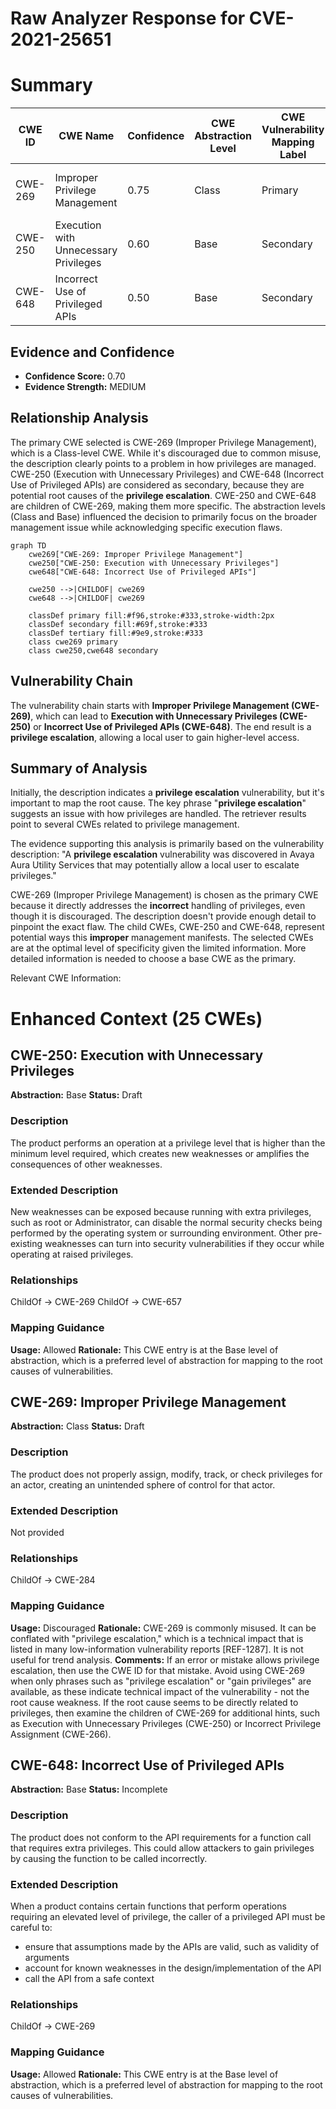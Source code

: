 # Raw Analyzer Response for CVE-2021-25651

# Summary

| CWE ID | CWE Name | Confidence | CWE Abstraction Level | CWE Vulnerability Mapping Label | CWE-Vulnerability Mapping Notes |
|---|---|---|---|---|---|
| CWE-269 | Improper Privilege Management | 0.75 | Class | Primary | Discouraged: CWE-269 is commonly misused. |
| CWE-250 | Execution with Unnecessary Privileges | 0.60 | Base | Secondary | Allowed |
| CWE-648 | Incorrect Use of Privileged APIs | 0.50 | Base | Secondary | Allowed |

## Evidence and Confidence

*   **Confidence Score:** 0.70
*   **Evidence Strength:** MEDIUM

## Relationship Analysis
The primary CWE selected is CWE-269 (Improper Privilege Management), which is a Class-level CWE. While it's discouraged due to common misuse, the description clearly points to a problem in how privileges are managed. CWE-250 (Execution with Unnecessary Privileges) and CWE-648 (Incorrect Use of Privileged APIs) are considered as secondary, because they are potential root causes of the **privilege escalation**. CWE-250 and CWE-648 are children of CWE-269, making them more specific. The abstraction levels (Class and Base) influenced the decision to primarily focus on the broader management issue while acknowledging specific execution flaws.

```mermaid
graph TD
    cwe269["CWE-269: Improper Privilege Management"]
    cwe250["CWE-250: Execution with Unnecessary Privileges"]
    cwe648["CWE-648: Incorrect Use of Privileged APIs"]

    cwe250 -->|CHILDOF| cwe269
    cwe648 -->|CHILDOF| cwe269
    
    classDef primary fill:#f96,stroke:#333,stroke-width:2px
    classDef secondary fill:#69f,stroke:#333
    classDef tertiary fill:#9e9,stroke:#333
    class cwe269 primary
    class cwe250,cwe648 secondary
```

## Vulnerability Chain
The vulnerability chain starts with **Improper Privilege Management (CWE-269)**, which can lead to **Execution with Unnecessary Privileges (CWE-250)** or **Incorrect Use of Privileged APIs (CWE-648)**. The end result is a **privilege escalation**, allowing a local user to gain higher-level access.

## Summary of Analysis
Initially, the description indicates a **privilege escalation** vulnerability, but it's important to map the root cause. The key phrase "**privilege escalation**" suggests an issue with how privileges are handled. The retriever results point to several CWEs related to privilege management.

The evidence supporting this analysis is primarily based on the vulnerability description: "A **privilege escalation** vulnerability was discovered in Avaya Aura Utility Services that may potentially allow a local user to escalate privileges."

CWE-269 (Improper Privilege Management) is chosen as the primary CWE because it directly addresses the **incorrect** handling of privileges, even though it is discouraged. The description doesn't provide enough detail to pinpoint the exact flaw. The child CWEs, CWE-250 and CWE-648, represent potential ways this **improper** management manifests. The selected CWEs are at the optimal level of specificity given the limited information. More detailed information is needed to choose a base CWE as the primary.

Relevant CWE Information:

# Enhanced Context (25 CWEs)

## CWE-250: Execution with Unnecessary Privileges
**Abstraction:** Base
**Status:** Draft

### Description
The product performs an operation at a privilege level that is higher than the minimum level required, which creates new weaknesses or amplifies the consequences of other weaknesses.

### Extended Description
New weaknesses can be exposed because running with extra privileges, such as root or Administrator, can disable the normal security checks being performed by the operating system or surrounding environment. Other pre-existing weaknesses can turn into security vulnerabilities if they occur while operating at raised privileges.

### Relationships
ChildOf -> CWE-269
ChildOf -> CWE-657

### Mapping Guidance
**Usage:** Allowed
**Rationale:** This CWE entry is at the Base level of abstraction, which is a preferred level of abstraction for mapping to the root causes of vulnerabilities.

## CWE-269: Improper Privilege Management
**Abstraction:** Class
**Status:** Draft

### Description
The product does not properly assign, modify, track, or check privileges for an actor, creating an unintended sphere of control for that actor.

### Extended Description
Not provided

### Relationships
ChildOf -> CWE-284

### Mapping Guidance
**Usage:** Discouraged
**Rationale:** CWE-269 is commonly misused. It can be conflated with "privilege escalation," which is a technical impact that is listed in many low-information vulnerability reports [REF-1287]. It is not useful for trend analysis.
**Comments:** If an error or mistake allows privilege escalation, then use the CWE ID for that mistake. Avoid using CWE-269 when only phrases such as "privilege escalation" or "gain privileges" are available, as these indicate technical impact of the vulnerability - not the root cause weakness. If the root cause seems to be directly related to privileges, then examine the children of CWE-269 for additional hints, such as Execution with Unnecessary Privileges (CWE-250) or Incorrect Privilege Assignment (CWE-266).

## CWE-648: Incorrect Use of Privileged APIs
**Abstraction:** Base
**Status:** Incomplete

### Description
The product does not conform to the API requirements for a function call that requires extra privileges. This could allow attackers to gain privileges by causing the function to be called incorrectly.

### Extended Description
When a product contains certain functions that perform operations requiring an elevated level of privilege, the caller of a privileged API must be careful to:
- ensure that assumptions made by the APIs are valid, such as validity of arguments
- account for known weaknesses in the design/implementation of the API
- call the API from a safe context

### Relationships
ChildOf -> CWE-269

### Mapping Guidance
**Usage:** Allowed
**Rationale:** This CWE entry is at the Base level of abstraction, which is a preferred level of abstraction for mapping to the root causes of vulnerabilities.